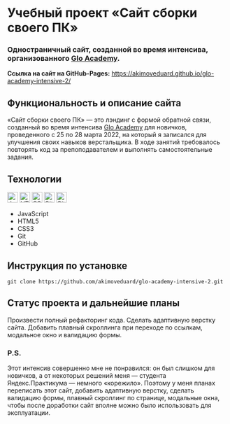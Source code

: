 # Учебный проект «Cайт сборки своего ПК»

### Одностраничный сайт, созданной во время интенсива, организованного [Glo Academy](https://glo-academy.org).

**Ссылка на сайт на GitHub-Pages:** https://akimoveduard.github.io/glo-academy-intensive-2/

## Функциональность и описание сайта
«Сайт сборки своего ПК» — это лэндинг с формой обратной связи, созданный во время интенсива [Glo Academy](https://glo-academy.org) для новичков, проведенного с 25 по 28 марта 2022, на который я записался для улучшения своих навыков верстальщика. В ходе занятий требовалось повторять код за препоподавателем и выполнять самостоятельные задания.

## Технологии
<p><img src="https://img.shields.io/badge/javascript-%23323330.svg" height="24" alt="JavaScript"> <img src="https://img.shields.io/badge/html5-%23E34F26.svg" height="24" alt="HTML5"> <img src="https://img.shields.io/badge/css3-%231572B6.svg" height="24" alt="CSS3"> <img src="https://img.shields.io/badge/git-%23F05033.svg" height="24" alt="Git"> <img src="https://img.shields.io/badge/github-%23121011.svg" height="24" alt="GitHub"></p>

* JavaScript
* HTML5
* CSS3
* Git
* GitHub

## Инструкция по установке
`git clone https://github.com/akimoveduard/glo-academy-intensive-2.git`

## Статус проекта и дальнейшие планы
Произвести полный рефакторинг кода. Сделать адаптивную верстку сайта. Добавить плавный скроллинга при переходе по ссылкам, модальное окно и валидацию формы.

### P.S.
Этот интенсив совершенно мне не понравился: он был слишком для новичков, а от некоторых решений меня — студента Яндекс.Практикума — немного «корежило». Поэтому у меня планах переписать этот сайт, добавить адаптивную верстку, сделать валидацию формы, плавный скроллинг по странице, модальные окна, чтобы после доработки сайт вполне можно было использовать для эксплуатации.
